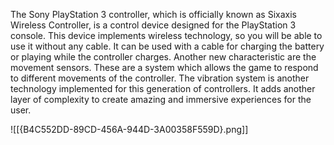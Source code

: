 
The Sony PlayStation 3 controller, which is officially known as Sixaxis Wireless Controller, is a control device designed for the PlayStation 3 console.
This device implements wireless technology, so you will be able to use it without any cable. It can be used with a cable for charging the battery or playing while the controller charges.
Another new characteristic are the movement sensors. These are a system which allows the game to respond to different movements of the controller. 
The vibration system is another technology implemented for this generation of controllers. It adds another layer of complexity to create amazing and immersive experiences for the user.


![[{B4C552DD-89CD-456A-944D-3A00358F559D}.png]]